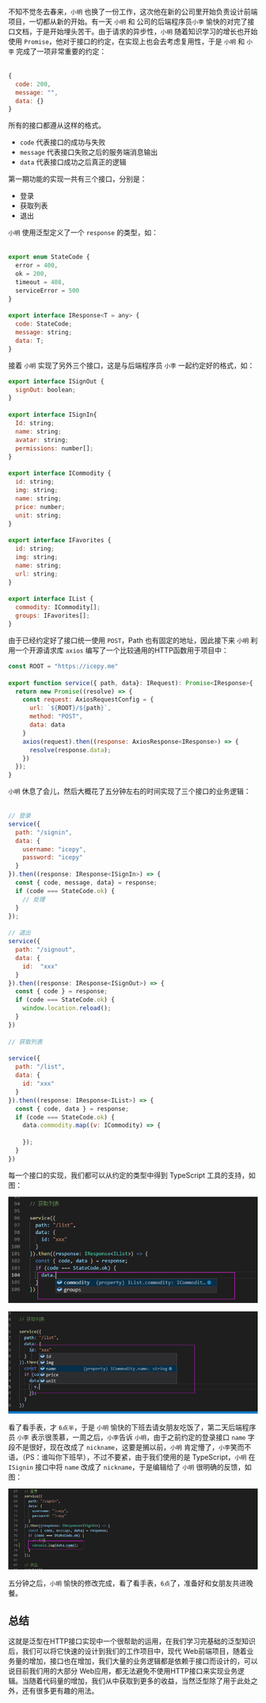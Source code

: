 不知不觉冬去春来，`小明` 也换了一份工作，这次他在新的公司里开始负责设计前端项目，一切都从新的开始。有一天 `小明` 和 公司的后端程序员`小李` 愉快的对完了接口文档，于是开始埋头苦干。由于请求的异步性，`小明` 随着知识学习的增长也开始使用 `Promise`，他对于接口的约定，在实现上也会去考虑复用性，于是 `小明` 和 `小李` 完成了一项非常重要的约定：

```javascript

{
  code: 200,
  message: "",
  data: {}
}

```

所有的接口都遵从这样的格式。

- `code` 代表接口的成功与失败
- `message` 代表接口失败之后的服务端消息输出
- `data` 代表接口成功之后真正的逻辑

第一期功能的实现一共有三个接口，分别是：

- 登录
- 获取列表
- 退出

`小明` 使用泛型定义了一个 `response` 的类型，如：

```javascript

export enum StateCode {
  error = 400,
  ok = 200,
  timeout = 408,
  serviceError = 500
}

export interface IResponse<T = any> {
  code: StateCode;
  message: string;
  data: T;
}
```

接着 `小明` 实现了另外三个接口，这是与后端程序员 `小李` 一起约定好的格式，如：

```javascript
export interface ISignOut {
  signOut: boolean;
}

export interface ISignIn{
  Id: string;
  name: string;
  avatar: string;
  permissions: number[];
}

export interface ICommodity {
  id: string;
  img: string;
  name: string;
  price: number;
  unit: string;
}

export interface IFavorites {
  id: string;
  img: string;
  name: string;
  url: string;
}

export interface IList {
  commodity: ICommodity[];
  groups: IFavorites[];
}
```

由于已经约定好了接口统一使用 `POST`，Path 也有固定的地址，因此接下来 `小明` 利用一个开源请求库 `axios` 编写了一个比较通用的HTTP函数用于项目中：

```javascript
const ROOT = "https://icepy.me"

export function service({ path, data}: IRequest): Promise<IResponse>{
  return new Promise((resolve) => {
    const request: AxiosRequestConfig = {
      url: `${ROOT}/${path}`,
      method: "POST",
      data: data
    }
    axios(request).then((response: AxiosResponse<IResponse>) => {
      resolve(response.data);
    })
  });
}
```

`小明` 休息了会儿，然后大概花了五分钟左右的时间实现了三个接口的业务逻辑：

```javascript

// 登录
service({
  path: "/signin",
  data: {
    username: "icepy",
    password: "icepy"
  }
}).then((response: IResponse<ISignIn>) => {
  const { code, message, data} = response;
  if (code === StateCode.ok) {
    // 处理 
  }
});

// 退出
service({
  path: "/signout",
  data: {
    id:  "xxx"
  }
}).then((response: IResponse<ISignOut>) => {
  const { code } = response;
  if (code === StateCode.ok) {
    window.location.reload();
  }
})

// 获取列表

service({
  path: "/list",
  data: {
    id: "xxx"
  }
}).then((response: IResponse<IList>) => {
  const { code, data } = response;
  if (code === StateCode.ok) {
    data.commodity.map((v: ICommodity) => {
      
    });
  }
})
```

每一个接口的实现，我们都可以从约定的类型中得到 TypeScript 工具的支持，如图：

![](../images/chap-03-01.png)

![](../images/chap-03-02.png)


看了看手表，才 `6点半`，于是 `小明` 愉快的下班去请女朋友吃饭了，第二天后端程序员 `小李` 表示很羡慕，一周之后，`小李`告诉 `小明`，由于之前约定的登录接口 `name` 字段不是很好，现在改成了 `nickname`，这要是搁以前，`小明` 肯定懵了，`小李`笑而不语，（PS：谁叫你下班早），不过不要紧，由于我们使用的是 TypeScript，`小明` 在 `ISignin` 接口中将 `name` 改成了 `nickname`，于是编辑给了 `小明` 很明确的反馈，如图：

![](../images/chap-03-03.png)

五分钟之后，`小明` 愉快的修改完成，看了看手表，`6点`了，准备好和女朋友共进晚餐。

## 总结

这就是泛型在HTTP接口实现中一个很帮助的运用，在我们学习完基础的泛型知识后，我们可以将它快速的设计到我们的工作项目中，现代 Web前端项目，随着业务量的增加，接口也在增加，我们大量的业务逻辑都是依赖于接口而设计的，可以说目前我们用的大部分 Web应用，都无法避免不使用HTTP接口来实现业务逻辑。当随着代码量的增加，我们从中获取到更多的收益，当然泛型除了用于此处之外，还有很多更有趣的用法。